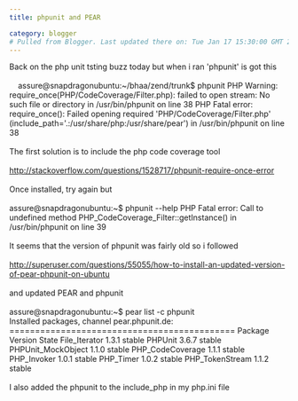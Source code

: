 ```yaml
---
title: phpunit and PEAR

category: blogger
# Pulled from Blogger. Last updated there on: Tue Jan 17 15:30:00 GMT 2012
---
```

Back on the php unit tsting buzz today but when i ran 'phpunit' is got this<br /><br />&nbsp; &nbsp; assure@snapdragonubuntu:~/bhaa/zend/trunk$ phpunit     PHP Warning: &nbsp; require_once(PHP/CodeCoverage/Filter.php): failed to open stream: No such file or directory in /usr/bin/phpunit on line 38     PHP Fatal error:  require_once(): Failed opening required 'PHP/CodeCoverage/Filter.php' (include_path='.:/usr/share/php:/usr/share/pear')    in /usr/bin/phpunit on line 38&nbsp; <br /><br />The first solution is to include the php code coverage tool<br /><br />http://stackoverflow.com/questions/1528717/phpunit-require-once-error&nbsp; <br /><br />Once installed, try again but<br /><br />assure@snapdragonubuntu:~$ phpunit --help     PHP Fatal error:  Call to undefined method PHP_CodeCoverage_Filter::getInstance() in /usr/bin/phpunit on line 39<br /><br />It seems that the version of phpunit was fairly old so i followed<br /><br />http://superuser.com/questions/55055/how-to-install-an-updated-version-of-pear-phpunit-on-ubuntu<br /><br />and updated PEAR and phpunit<br /><br />assure@snapdragonubuntu:~$ pear list -c phpunit<br />Installed packages, channel pear.phpunit.de: ============================================ Package            Version State File_Iterator      1.3.1   stable PHPUnit            3.6.7   stable PHPUnit_MockObject 1.1.0   stable PHP_CodeCoverage   1.1.1   stable PHP_Invoker        1.0.1   stable PHP_Timer          1.0.2   stable PHP_TokenStream    1.1.2   stable<br /><br />I also added the phpunit to the include_php in my php.ini file
